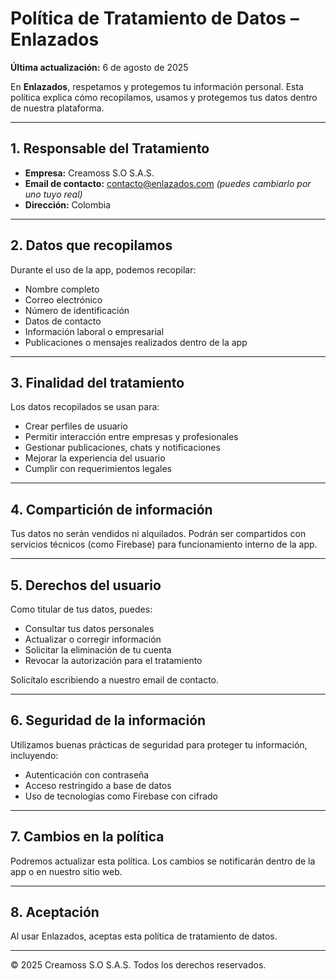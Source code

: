 # Política de Tratamiento de Datos – Enlazados

**Última actualización:** 6 de agosto de 2025

En **Enlazados**, respetamos y protegemos tu información personal. Esta política explica cómo recopilamos, usamos y protegemos tus datos dentro de nuestra plataforma.

---

## 1. Responsable del Tratamiento

- **Empresa:** Creamoss S.O S.A.S.
- **Email de contacto:** contacto@enlazados.com *(puedes cambiarlo por uno tuyo real)*
- **Dirección:** Colombia

---

## 2. Datos que recopilamos

Durante el uso de la app, podemos recopilar:

- Nombre completo
- Correo electrónico
- Número de identificación
- Datos de contacto
- Información laboral o empresarial
- Publicaciones o mensajes realizados dentro de la app

---

## 3. Finalidad del tratamiento

Los datos recopilados se usan para:

- Crear perfiles de usuario
- Permitir interacción entre empresas y profesionales
- Gestionar publicaciones, chats y notificaciones
- Mejorar la experiencia del usuario
- Cumplir con requerimientos legales

---

## 4. Compartición de información

Tus datos no serán vendidos ni alquilados. Podrán ser compartidos con servicios técnicos (como Firebase) para funcionamiento interno de la app.

---

## 5. Derechos del usuario

Como titular de tus datos, puedes:

- Consultar tus datos personales
- Actualizar o corregir información
- Solicitar la eliminación de tu cuenta
- Revocar la autorización para el tratamiento

Solicítalo escribiendo a nuestro email de contacto.

---

## 6. Seguridad de la información

Utilizamos buenas prácticas de seguridad para proteger tu información, incluyendo:

- Autenticación con contraseña
- Acceso restringido a base de datos
- Uso de tecnologías como Firebase con cifrado

---

## 7. Cambios en la política

Podremos actualizar esta política. Los cambios se notificarán dentro de la app o en nuestro sitio web.

---

## 8. Aceptación

Al usar Enlazados, aceptas esta política de tratamiento de datos.

---

© 2025 Creamoss S.O S.A.S. Todos los derechos reservados.
